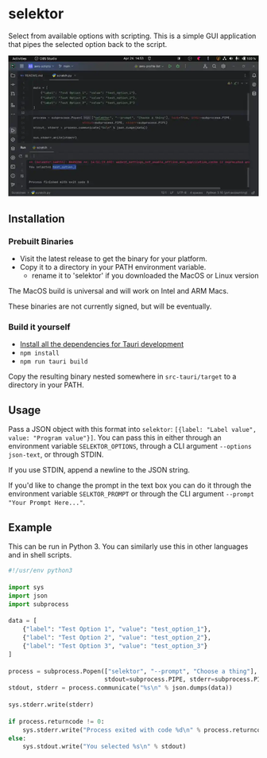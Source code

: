 # selektor

Select from available options with scripting. This is a simple GUI application that pipes the selected option back to 
the script.

![Visual demo: opening the interface via script](./demo.webp)

## Installation

### Prebuilt Binaries

* Visit the latest release to get the binary for your platform. 
* Copy it to a directory in your PATH environment variable. 
  * rename it to 'selektor' if you downloaded the MacOS or Linux version 
  
The MacOS build is universal and will work on Intel and ARM Macs. 

These binaries are not currently signed, but will be eventually.

### Build it yourself

* [Install all the dependencies for Tauri development](https://tauri.app/v1/guides/getting-started/prerequisites/)
* `npm install`
* `npm run tauri build` 

Copy the resulting binary nested somewhere in `src-tauri/target` to a directory in your PATH. 

## Usage

Pass a JSON object with this format into `selektor`: `[{label: "Label value", value: "Program value"}]`. You can pass this 
in either through an environment variable `SELEKTOR_OPTIONS`, through a CLI argument `--options json-text`, or through STDIN.   

If you use STDIN, append a newline to the JSON string. 

If you'd like to change the prompt in the text box you can do it through the environment variable `SELKTOR_PROMPT` or
through the CLI argument `--prompt "Your Prompt Here..."`. 


## Example

This can be run in Python 3. You can similarly use this in other languages and in shell scripts.

```python
#!/usr/env python3

import sys
import json
import subprocess

data = [
    {"label": "Test Option 1", "value": "test_option_1"},
    {"label": "Test Option 2", "value": "test_option_2"},
    {"label": "Test Option 3", "value": "test_option_3"}
]

process = subprocess.Popen(["selektor", "--prompt", "Choose a thing"], text=True, stdin=subprocess.PIPE,
                           stdout=subprocess.PIPE, stderr=subprocess.PIPE)
stdout, stderr = process.communicate("%s\n" % json.dumps(data))

sys.stderr.write(stderr)

if process.returncode != 0:
    sys.stderr.write("Process exited with code %d\n" % process.returncode)
else:
    sys.stdout.write("You selected %s\n" % stdout)

```


